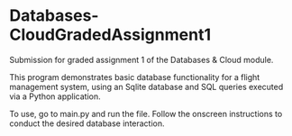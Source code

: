 # Databases-CloudGradedAssignment1
Submission for graded assignment 1 of the Databases & Cloud module.

This program demonstrates basic database functionality for a flight management system, using an Sqlite database and SQL queries executed via a Python application.

To use, go to main.py and run the file.
Follow the onscreen instructions to conduct the desired database interaction.
